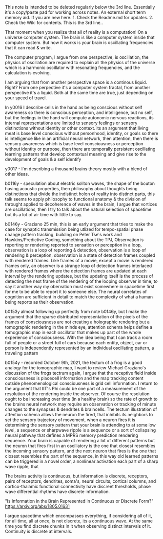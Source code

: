 This note is intended to be deleted regularly below the 3rd line. Essentially it's a copy/paste pad for working across notes. An external short term memory aid.
If you are new here. 1. Check the Readme.md for updates. 2. Check the Wiki for contents.
This is the 3rd line..

That moment when you realize that all of reality is a computation! On a universe computer system. The brain is like a computer system inside that computer system. But how it works is your brain is oscillating frequencies that it can read & write.

The computer program, I argue from one perspective, is oscillation, the physics of oscillation are required to explain all the physics of the universe which is a harmonic oscillator with resonating frequencies, and the calculation is evolving.

I am arguing that from another perspective space is a continous liquid. Right? From one perpective it's a computer system fractal, from another perspective it's a liquid. Both at the same time are true, just depending on your speed of travel.

In y0016 I describe cells in the hand as being conscious without self awareness
so there is conscious perception, and intelligence, but no self, but the feelings in the hand will compute autonomic nervous reactions, its internal representations are limited to sensory feelings or sensory distinctions without identity or other context. its an argument that living meat is base level conscious without personhood, identity, or goals
so there is intelligence like in an artificial neural network, then attention, then there is sensory awareness which is base level consciousness or perception without identity or purpose, then there are temporally persistent oscillating learning patterns that develop contextual meaning and give rise to the development of goals & a self identify

y0017 - I'm describing a thousand brains theory mostly with a blend of other ideas.

b0116y - speculation about electric soliton waves, the shape of the bouton having acoustic properties, then philosophy about thoughts being distinctions that divide the indistinct holon of reality into distinct parts, this talk seems to apply philosophy to functional anatomy & the division of throught applied to decoherence of waves in the brain, I argue that vortices are oscillations, then I try to talk about the natural selection of spacetime but its a lot of air time with little to say.

b0146y - Graziano 25 min, this is an early argument that tries to make the case for synaptic transmission being utlized for tempo-spatial phase change pattern tracking, building on Peter Tse's work and Hawkins/Predictive Coding, something about the TPJ, Observation is reporting or rendering reported to sensation or perception in a loop, observation is a loop of reporting & detection, observation is a loop of rendering & perception, observation is a state of detection frames coupled with rendered frames. Like frames of a movie, except a movie is rendered frames only, an observer is a strange loop of detection frames interlaced with rendered frames where the detection frames are updated at each interval by the rendering updates, but the updating itself is the process of detecting the next frame of the rendering of the looping observer in time, to say it another way my obervation must exist somewhere in spacetime first for me to be able to report it to someone else. The neural correlates of cognition are sufficient in detail to match the complexity of what a human being reports as their observation.

b0153y almost following up perfectly from note b0146y, but I make the argument that the sparse distributed representation of the pixels of the frames of consciousness are not creating a holographic rendering but a tomographic rendering in the minds eye, attention schema helps define a tomographic map in each oscillator that makes up part of the whole experience of consciousness. With the idea being that I can track a room full of people or a street full of cars because each entity, object, car or person is independently represented by an individual oscillating pattern, a traveling pattern

b0154y - recorded October 9th, 2021, the tectum of a frog is a good analogy for the tomographic map, I want to review Michael Graziano's discussion of the frogs tectrum again, I argue that the receptive field inside consciousness is placecell information and the map tracking content outside phenomenological consciousness is grid cell information. I return to the argument that IIT's Phi could be one part of a measurement of the resolution of the rendering inside the observer. Of course the resolution ought to be increasing over time (in a healthy brain) so the rate of growth to the brains neural network may require an observation or tracking of minute changes to the synapses & dendrites & braincells. The tectum illustration of attention schema allows the neuron the fired, that inhibits its neighbors to set the sensory trajectory of movement, when a neuron fires it is determining the sensory pattern that your brain is attending to at some low level, a sequence or sharpwave ripple is a sequence or a sort of collapsing neural pathway that defines a MPRS memory prediction rendering sequence. Your brain is capable of rendering a lot of different patterns but the neuron that fires first in an oscillatory is the one that closest resembles the incoming sensory pattern, and the next neuron that fires is the one that closest resembles the part of the sequence, in this way old learned patterns can be triggered in a novel order, a nonlinear activation each part of a sharp wave ripple, that

The brains activity is continuous, but information is discrete, receptors, pairs of receptors, dendrites, soma's, neural circuits, cortical columns, and cortico-thalamic functional connectivity have discreet thresholds, phase wave differential rhythms have discrete information.

"Is Information in the Brain Represented in Continuous or Discrete Form?" https://arxiv.org/abs/1805.01631

I argue spacetime which encompasses everything, if considering all of it, for all time, all at once, is not discrete, its a continuous wave. At the same time you find discrete chunks in it when observing distinct intervals of it. Continuity is discrete at intervals.
